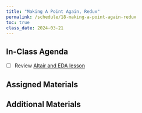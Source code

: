 ```yaml
---
title: "Making A Point Again, Redux"
permalink: /schedule/18-making-a-point-again-redux
toc: true
class_date: 2024-03-21
---
```


## In-Class Agenda

- [ ] Review [Altair and EDA lesson]({{site.baseurl}}/materials/interpreting-communicating-humanities-data/01-eda-data-viz)

## Assigned Materials

## Additional Materials